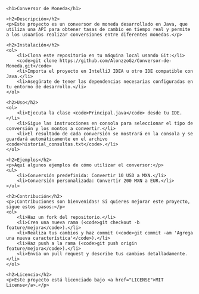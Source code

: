     <h1>Conversor de Moneda</h1>

    <h2>Descripción</h2>
    <p>Este proyecto es un conversor de moneda desarrollado en Java, que utiliza una API para obtener tasas de cambio en tiempo real y permite a los usuarios realizar conversiones entre diferentes monedas.</p>

    <h2>Instalación</h2>
    <ol>
        <li>Clona este repositorio en tu máquina local usando Git:</li>
        <code>git clone https://github.com/AlonzzoGz/Conversor-de-Moneda.git</code>
        <li>Importa el proyecto en IntelliJ IDEA u otro IDE compatible con Java.</li>
        <li>Asegúrate de tener las dependencias necesarias configuradas en tu entorno de desarrollo.</li>
    </ol>

    <h2>Uso</h2>
    <ol>
        <li>Ejecuta la clase <code>Principal.java</code> desde tu IDE.</li>
        <li>Sigue las instrucciones en consola para seleccionar el tipo de conversión y los montos a convertir.</li>
        <li>El resultado de cada conversión se mostrará en la consola y se guardará automáticamente en el archivo <code>historial_consultas.txt</code>.</li>
    </ol>

    <h2>Ejemplos</h2>
    <p>Aquí algunos ejemplos de cómo utilizar el conversor:</p>
    <ul>
        <li>Conversión predefinida: Convertir 10 USD a MXN.</li>
        <li>Conversión personalizada: Convertir 200 MXN a EUR.</li>
    </ul>

    <h2>Contribución</h2>
    <p>¡Contribuciones son bienvenidas! Si quieres mejorar este proyecto, sigue estos pasos:</p>
    <ol>
        <li>Haz un fork del repositorio.</li>
        <li>Crea una nueva rama (<code>git checkout -b feature/mejora</code>).</li>
        <li>Realiza tus cambios y haz commit (<code>git commit -am 'Agrega una nueva característica'</code>).</li>
        <li>Haz push a la rama (<code>git push origin feature/mejora</code>).</li>
        <li>Envía un pull request y describe tus cambios detalladamente.</li>
    </ol>

    <h2>Licencia</h2>
    <p>Este proyecto está licenciado bajo <a href="LICENSE">MIT License</a>.</p>
</body>
</html>
